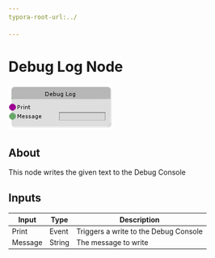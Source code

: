 ```yaml
---
typora-root-url:../

---
```


# Debug Log Node

![Debug-Log-Node](/IMG/Debug-Log-Node.png)

## About

This node writes the given text to the Debug Console

## Inputs

| Input   | Type   | Description                           |
| ------- | ------ | ------------------------------------- |
| Print   | Event  | Triggers a write to the Debug Console |
| Message | String | The message to write                  |

